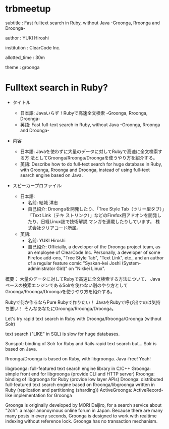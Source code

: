 # trbmeetup

subtitle
:   Fast fulltext search in Ruby, without Java
    -Groonga, Rroonga and Droonga-

author
:   YUKI Hiroshi

institution
:   ClearCode Inc.

allotted_time
:   30m

theme
:   groonga

# Fulltext search in Ruby?


  * タイトル
    * 日本語:
      Javaいらず！Rubyで高速全文検索 -Groonga, Rroonga, Droonga-
    * 英語:
      Fast full-text search in Ruby, without Java -Groonga, Rroonga and Droonga-

  * 内容
    * 日本語:
      Javaを使わずに大量のデータに対してRubyで高速に全文検索する方
      法としてGroonga/Rroonga/Droongaを使うやり方を紹介する。
    * 英語:
      Describe how to do full-text search for huge database
      in Ruby, with Groonga, Rroonga and Droonga, instead of
      using full-text search engine based on Java.

  * スピーカープロファイル:
    * 日本語:
      * 名前: 結城 洋志
      * 自己紹介:
        Droongaを開発したり、「Tree Style Tab（ツリー型タブ）」「Text Link（テキ
        ストリンク）」などのFirefox用アドオンを開発したり、日経Linux誌で技術解説
        マンガを連載したりしています。
        株式会社クリアコード所属。
    * 英語:
      * 名前: YUKI Hiroshi
      * 自己紹介:
        Officially, a developer of the Droonga project team, as an employee of
        ClearCode Inc.
        Personally, a developer of some Firefox add-ons, "Tree Style Tab", "Text
        Link", etc., and an author of a regular feature comic "Syskan-kei Joshi
        (System-administrator Girl)" on "Nikkei Linux".

概要：
大量のデータに対してRubyで高速に全文検索する方法について、
Javaベースの検索エンジンであるSolrを使わない別のやり方として
Groonga/Rroonga/Droongaを使うやり方を紹介する。



Rubyで何か作るならPure Rubyで作りたい！
JavaをRubyで呼び出すのは気持ち悪い！
そんなあなたにGroonga/Rroonga/Droonga。

Let's try rapid text search in Ruby with Droonga/Rroonga/Groonga (without Solr)

text search ("LIKE" in SQL) is slow for huge databases.

Sunspot: binding of Solr for Ruby and Rails
rapid text search
but... Solr is based on Java.

Rroonga/Droonga is based on Ruby, with libgroonga.
Java-free! Yeah!

libgroonga: full-featured text search engine library in C/C++
Groonga: simple front end for libgroonga (provide CLI and HTTP server)
Rroonga: binding of libgroonga for Ruby (provide low layer APIs)
Droonga: distributed full-featured text search engine based on Rroonga/libgroonga written in Ruby (replication and partitioning (sharding))
ActiveGroonga: ActiveRecord-like implementation for Groonga

Groonga is originally developed by MORI Daijiro, for a search service about "2ch": a major anonoymous online forum in Japan.
Because there are many many posts in every seconds, Groonga is designed to work with realtime indexing without reference lock.
Groonga has no transaction mechanism.

